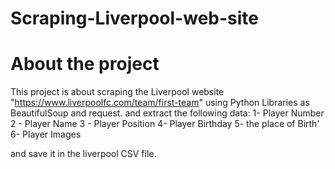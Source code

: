 # Scraping-Liverpool-web-site
# About the project
This project is about scraping the Liverpool website "https://www.liverpoolfc.com/team/first-team" using Python Libraries as BeautifulSoup and request.
and extract the following data:
1- Player Number
2 - Player Name
3 - Player Position
4- Player Birthday
5- the place of Birth'
6- Player Images

and save it in the liverpool CSV file.
